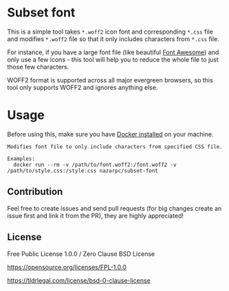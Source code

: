 # Subset font
This is a simple tool takes `*.woff2` icon font and corresponding `*.css` file and modifies `*.woff2` file so that it only includes characters from `*.css` file.

For instance, if you have a large font file (like beautiful [Font Awesome](https://fontawesome.com/)) and only use a few icons - this tool will help you to reduce the whole file to just those few characters.

WOFF2 format is supported across all major evergreen browsers, so this tool only supports WOFF2 and ignores anything else.

# Usage
Before using this, make sure you have [Docker installed](https://www.docker.com/community-edition#/download) on your machine.
```
Modifies font file to only include characters from specified CSS file.

Examples:
  docker run --rm -v /path/to/font.woff2:/font.woff2 -v /path/to/style.css:/style.css nazarpc/subset-font
```

## Contribution
Feel free to create issues and send pull requests (for big changes create an issue first and link it from the PR), they are highly appreciated!

## License
Free Public License 1.0.0 / Zero Clause BSD License

https://opensource.org/licenses/FPL-1.0.0

https://tldrlegal.com/license/bsd-0-clause-license
